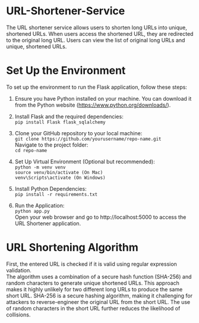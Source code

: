 # URL-Shortener-Service

The URL shortener service allows users to shorten long URLs into unique, shortened URLs. When users access the shortened URL, they are redirected to the original long URL. Users can view the list of original long URLs and unique, shortened URLs.

# Set Up the Environment 

To set up the environment to run the Flask application, follow these steps: 
1. Ensure you have Python installed on your machine. You can download it from the Python website (https://www.python.org/downloads/).

2. Install Flask and the required dependencies: <br>
    ``` pip install Flask flask_sqlalchemy ```

3. Clone your GitHub repository to your local machine: <br>
    ``` git clone https://github.com/yourusername/repo-name.git ``` <br>
   Navigate to the project folder: <br>
   ``` cd repo-name ```

4. Set Up Virtual Environment (Optional but recommended): <br>
   ``` python -m venv venv ```  <br>
   ``` source venv/bin/activate (On Mac)  ``` <br>
   ``` venv\Scripts\activate (On Windows) ``` <br>

5. Install Python Dependencies: <br>
   ``` pip install -r requirements.txt ```

6. Run the Application: <br>
   ``` python app.py  ``` <br>
   Open your web browser and go to http://localhost:5000 to access the URL Shortener application.

# URL Shortening Algorithm 

First, the entered URL is checked if it is valid using regular expression validation. <br>
The algorithm uses a combination of a secure hash function (SHA-256) and random characters to generate unique shortened URLs. This approach makes it highly unlikely for two different long URLs to produce the same short URL. SHA-256 is a secure hashing algorithm, making it challenging for attackers to reverse-engineer the original URL from the short URL. The use of random characters in the short URL further reduces the likelihood of collisions.
